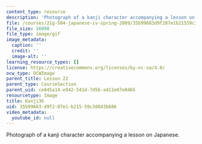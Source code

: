 ```yaml
---
content_type: resource
description: 'Photograph of a kanji character accompanying a lesson on Japanese. '
file: /courses/21g-504-japanese-iv-spring-2009/35b99683d9f287e1b21559c38843b686_Kanji36.gif
file_size: 16998
file_type: image/gif
image_metadata:
  caption: ''
  credit: ''
  image-alt: ''
learning_resource_types: []
license: https://creativecommons.org/licenses/by-nc-sa/4.0/
ocw_type: OCWImage
parent_title: Lesson 22
parent_type: CourseSection
parent_uid: ce845a14-e942-541d-7d56-a411e07e0465
resourcetype: Image
title: Kanji36
uid: 35b99683-d9f2-87e1-b215-59c38843b686
video_metadata:
  youtube_id: null
---
```

Photograph of a kanji character accompanying a lesson on Japanese. 